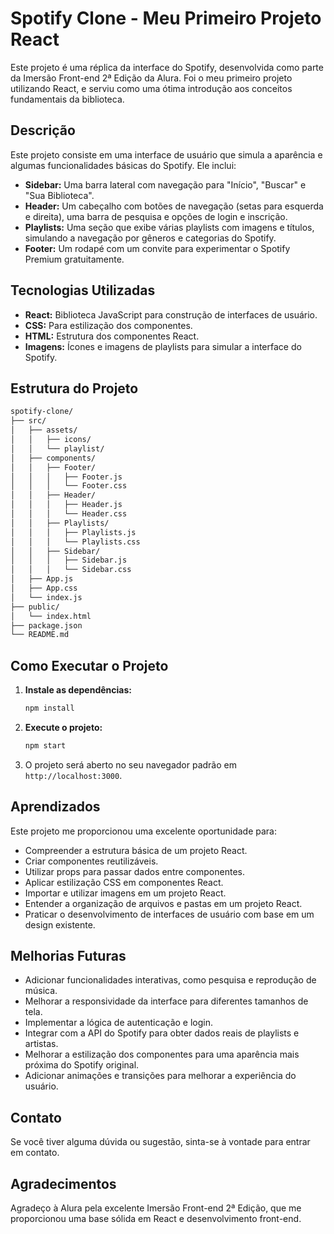 # Spotify Clone - Meu Primeiro Projeto React

Este projeto é uma réplica da interface do Spotify, desenvolvida como parte da Imersão Front-end 2ª Edição da Alura. Foi o meu primeiro projeto utilizando React, e serviu como uma ótima introdução aos conceitos fundamentais da biblioteca.

## Descrição

Este projeto consiste em uma interface de usuário que simula a aparência e algumas funcionalidades básicas do Spotify. Ele inclui:

-   **Sidebar:** Uma barra lateral com navegação para "Início", "Buscar" e "Sua Biblioteca".
-   **Header:** Um cabeçalho com botões de navegação (setas para esquerda e direita), uma barra de pesquisa e opções de login e inscrição.
-   **Playlists:** Uma seção que exibe várias playlists com imagens e títulos, simulando a navegação por gêneros e categorias do Spotify.
-   **Footer:** Um rodapé com um convite para experimentar o Spotify Premium gratuitamente.

## Tecnologias Utilizadas

-   **React:** Biblioteca JavaScript para construção de interfaces de usuário.
-   **CSS:** Para estilização dos componentes.
-   **HTML:** Estrutura dos componentes React.
-   **Imagens:** Ícones e imagens de playlists para simular a interface do Spotify.

## Estrutura do Projeto

```bash
spotify-clone/
├── src/
│   ├── assets/
│   │   ├── icons/
│   │   └── playlist/
│   ├── components/
│   │   ├── Footer/
│   │   │   ├── Footer.js
│   │   │   └── Footer.css
│   │   ├── Header/
│   │   │   ├── Header.js
│   │   │   └── Header.css
│   │   ├── Playlists/
│   │   │   ├── Playlists.js
│   │   │   └── Playlists.css
│   │   ├── Sidebar/
│   │   │   ├── Sidebar.js
│   │   │   └── Sidebar.css
│   ├── App.js
│   ├── App.css
│   └── index.js
├── public/
│   └── index.html
├── package.json
└── README.md
```

## Como Executar o Projeto

1.  **Instale as dependências:**

    ```bash
    npm install
    ```

2.  **Execute o projeto:**

    ```bash
    npm start
    ```

3.  O projeto será aberto no seu navegador padrão em `http://localhost:3000`.

## Aprendizados

Este projeto me proporcionou uma excelente oportunidade para:

-   Compreender a estrutura básica de um projeto React.
-   Criar componentes reutilizáveis.
-   Utilizar props para passar dados entre componentes.
-   Aplicar estilização CSS em componentes React.
-   Importar e utilizar imagens em um projeto React.
-   Entender a organização de arquivos e pastas em um projeto React.
-   Praticar o desenvolvimento de interfaces de usuário com base em um design existente.

## Melhorias Futuras

-   Adicionar funcionalidades interativas, como pesquisa e reprodução de música.
-   Melhorar a responsividade da interface para diferentes tamanhos de tela.
-   Implementar a lógica de autenticação e login.
-   Integrar com a API do Spotify para obter dados reais de playlists e artistas.
-   Melhorar a estilização dos componentes para uma aparência mais próxima do Spotify original.
-   Adicionar animações e transições para melhorar a experiência do usuário.

## Contato

Se você tiver alguma dúvida ou sugestão, sinta-se à vontade para entrar em contato.

## Agradecimentos

Agradeço à Alura pela excelente Imersão Front-end 2ª Edição, que me proporcionou uma base sólida em React e desenvolvimento front-end.
